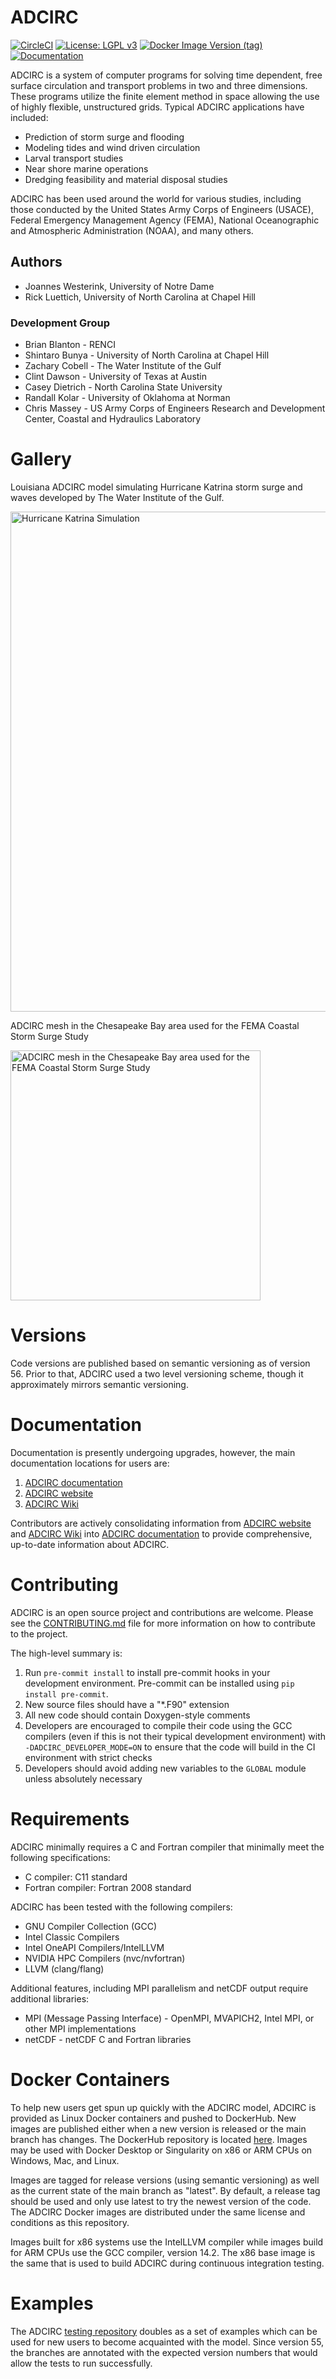 # ADCIRC
[![CircleCI](https://dl.circleci.com/status-badge/img/gh/adcirc/adcirc/tree/main.svg?style=shield&circle-token=468312e3a9341f3a519bbdfb4df0cda07c98bd91)](https://dl.circleci.com/status-badge/redirect/gh/adcirc/adcirc/tree/main)
[![License: LGPL v3](https://img.shields.io/badge/License-LGPL_v3-blue.svg)](https://www.gnu.org/licenses/lgpl-3.0)
[![Docker Image Version (tag)](https://img.shields.io/docker/v/adcircorg/adcirc/v56.0.3?logo=docker&label=adcircorg%2Fadcirc)](https://hub.docker.com/r/adcircorg/adcirc)
[![Documentation](https://img.shields.io/badge/docs-GitHub%20Pages-blue)](https://adcirc.github.io/adcirc/)


ADCIRC is a system of computer programs for solving time dependent, free surface circulation and transport problems in
two and three dimensions. These programs utilize the finite element method in space allowing the use of highly flexible,
unstructured grids. Typical ADCIRC applications have included:

* Prediction of storm surge and flooding
* Modeling tides and wind driven circulation
* Larval transport studies
* Near shore marine operations
* Dredging feasibility and material disposal studies

ADCIRC has been used around the world for various studies, including those conducted by the United States Army Corps of
Engineers (USACE), Federal Emergency Management Agency (FEMA), National Oceanographic and Atmospheric Administration 
(NOAA), and many others.

## Authors
* Joannes Westerink, University of Notre Dame
* Rick Luettich, University of North Carolina at Chapel Hill

### Development Group
* Brian Blanton - RENCI
* Shintaro Bunya - University of North Carolina at Chapel Hill
* Zachary Cobell - The Water Institute of the Gulf
* Clint Dawson - University of Texas at Austin
* Casey Dietrich - North Carolina State University
* Randall Kolar - University of Oklahoma at Norman
* Chris Massey - US Army Corps of Engineers Research and Development Center, Coastal and Hydraulics Laboratory

# Gallery

Louisiana ADCIRC model simulating Hurricane Katrina storm surge and waves developed by The Water Institute of the Gulf.

<img src="https://i0.wp.com/www.psc.edu/wp-content/uploads/2021/07/katrina_aws_z0_0250-scaled.jpg?resize=1080%2C448&ssl=1" alt="Hurricane Katrina Simulation" width="800"/>

ADCIRC mesh in the Chesapeake Bay area used for the FEMA Coastal Storm Surge Study

<img src="https://upload.wikimedia.org/wikipedia/commons/thumb/8/89/FEMA_Region_III_Coastal_Storm_Surge_Study_%28page_7_crop%29.jpg/1280px-FEMA_Region_III_Coastal_Storm_Surge_Study_%28page_7_crop%29.jpg" alt="ADCIRC mesh in the Chesapeake Bay area used for the FEMA Coastal Storm Surge Study" width="400"/>

# Versions

Code versions are published based on semantic versioning as of version 56. Prior to that, ADCIRC used a two level
versioning scheme, though it approximately mirrors semantic versioning. 

# Documentation

Documentation is presently undergoing upgrades, however, the main documentation locations for users are:

1. [ADCIRC documentation](https://adcirc.github.io/adcirc)
2. [ADCIRC website](https://adcirc.org)
3. [ADCIRC Wiki](https://wiki.adcirc.org/Main_Page)

Contributors are actively consolidating information from [ADCIRC website](https://adcirc.org) and [ADCIRC Wiki](https://wiki.adcirc.org/Main_Page) into [ADCIRC documentation](https://adcirc.github.io/adcirc) to provide comprehensive, up-to-date information about ADCIRC.

# Contributing

ADCIRC is an open source project and contributions are welcome. 
Please see the [CONTRIBUTING.md](CONTRIBUTING.md) file for more information 
on how to contribute to the project.

The high-level summary is:
1. Run `pre-commit install` to install pre-commit hooks in your development environment. Pre-commit can be installed using `pip install pre-commit`.
2. New source files should have a "*.F90" extension
3. All new code should contain Doxygen-style comments
4. Developers are encouraged to compile their code using the GCC compilers (even if this is not their typical development environment) with `-DADCIRC_DEVELOPER_MODE=ON` to ensure that the code will build in the CI environment with strict checks
5. Developers should avoid adding new variables to the `GLOBAL` module unless absolutely necessary

# Requirements
ADCIRC minimally requires a C and Fortran compiler that minimally meet the following specifications:
* C compiler: C11 standard
* Fortran compiler: Fortran 2008 standard

ADCIRC has been tested with the following compilers:
* GNU Compiler Collection (GCC)
* Intel Classic Compilers
* Intel OneAPI Compilers/IntelLLVM
* NVIDIA HPC Compilers (nvc/nvfortran)
* LLVM (clang/flang)

Additional features, including MPI parallelism and netCDF output require additional libraries:
* MPI (Message Passing Interface) - OpenMPI, MVAPICH2, Intel MPI, or other MPI implementations
* netCDF - netCDF C and Fortran libraries

# Docker Containers

To help new users get spun up quickly with the ADCIRC model, ADCIRC is provided as Linux Docker containers and pushed to DockerHub.
New images are published either when a new version is released or the main branch has changes. The DockerHub repository is 
located [here](https://hub.docker.com/r/adcircorg/adcirc). Images may be used with Docker Desktop or Singularity on x86 or ARM CPUs
on Windows, Mac, and Linux.

Images are tagged for release versions (using semantic versioning) as well as the current state of the main branch as "latest". 
By default, a release tag should be used and only use latest to try the newest version of the code. The ADCIRC Docker images are 
distributed under the same license and conditions as this repository. 

Images built for x86 systems use the IntelLLVM compiler while images build for ARM CPUs use the GCC compiler, version 14.2. The 
x86 base image is the same that is used to build ADCIRC during continuous integration testing. 

# Examples

The ADCIRC [testing repository](http://github.com/adcirc/adcirc-testsuite) doubles as a set of examples which can be used
for new users to become acquainted with the model. Since version 55, the branches are annotated with the expected
version numbers that would allow the tests to run successfully.
